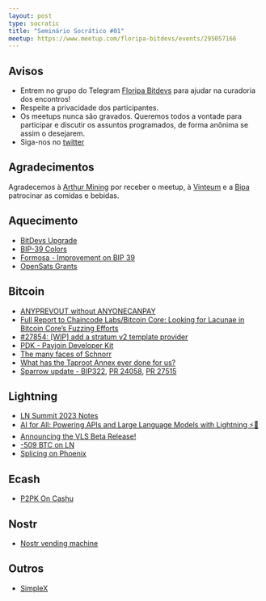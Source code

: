 ```yaml
---
layout: post
type: socratic
title: "Seminário Socrático #01"
meetup: https://www.meetup.com/floripa-bitdevs/events/295057166
---
```


## Avisos

- Entrem no grupo do Telegram [Floripa Bitdevs](https://t.me/+NX48UXH0WVZiZTIx) para ajudar na curadoria dos encontros!
- Respeite a privacidade dos participantes. 
- Os meetups nunca são gravados. Queremos todos a vontade para participar e discutir os assuntos programados, de forma anônima se assim o desejarem.
- Siga-nos no [twitter](https://twitter.com/floripabitdevs)

## Agradecimentos

Agradecemos à [Arthur Mining](https://arthurmining.com/) por receber o meetup, à [Vinteum](https://vinteum.org/) e a [Bipa](https://bipa.app) patrocinar as comidas e bebidas.

## Aquecimento

* [BitDevs Upgrade](https://bolt.fun/story/kicking-off--866)
* [BIP-39 Colors](https://github.com/enteropositivo/bip39colors)
* [Formosa - Improvement on BIP 39](https://github.com/Yuri-SVB/formosa)
* [OpenSats Grants](https://opensats.org/blog/bitcoin-grants-july-2023)

## Bitcoin

* [ANYPREVOUT without ANYONECANPAY](https://github.com/bitcoin/bips/pull/1472/files)
* [Full Report to Chaincode Labs/Bitcoin Core: Looking for Lacunae in Bitcoin Core’s Fuzzing Efforts](https://agroce.github.io/bitcoin_report.pdf)
* [#27854: [WIP] add a stratum v2 template provider](https://github.com/bitcoin/bitcoin/pull/27854)
* [PDK - Payjoin Developer Kit](https://payjoindevkit.org/blog/pdk-an-sdk-for-payjoin-transactions/)
* [The many faces of Schnorr](https://eprint.iacr.org/2023/1019.pdf)
* [What has the Taproot Annex ever done for us?](https://lists.linuxfoundation.org/pipermail/bitcoin-dev/2022-October/020991.html)
* [Sparrow update - BIP322](https://github.com/sparrowwallet/sparrow/releases/tag/1.7.8), [PR 24058](https://github.com/bitcoin/bitcoin/pull/24058), [PR 27515](https://github.com/bitcoin/bitcoin/issues/27515)

## Lightning

* [LN Summit 2023 Notes](https://lists.linuxfoundation.org/pipermail/lightning-dev/2023-July/004014.html)
* [AI for All: Powering APIs and Large Language Models with Lightning ⚡🤖](https://lightning.engineering/posts/2023-07-05-l402-langchain/)
* [Announcing the VLS Beta Release!](https://vls.tech/posts/vls-beta/)
* [-509 BTC on LN](https://twitter.com/SatoshiConsult/status/1678649115226382336)
* [Splicing on Phoenix](https://acinq.co/blog/phoenix-splicing-update)

## Ecash

* [P2PK On Cashu](https://github.com/cashubtc/cashu/pull/270?ref=nobsbitcoin.com)

## Nostr

* [Nostr vending machine](https://www.nobsbitcoin.com/data-vending-machine-implementation-open-sourced/)

## Outros

* [SimpleX](https://github.com/simplex-chat/simplex-chat)
